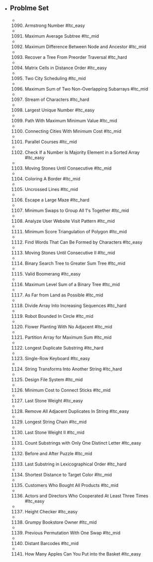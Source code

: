 - ## Problme Set
	- 1090. Armstrong Number #ltc_easy
	- 1091. Maximum Average Subtree #ltc_mid
	- 1092. Maximum Difference Between Node and Ancestor #ltc_mid
	- 1093. Recover a Tree From Preorder Traversal #ltc_hard
	- 1094. Matrix Cells in Distance Order #ltc_easy
	- 1095. Two City Scheduling #ltc_mid
	- 1096. Maximum Sum of Two Non-Overlapping Subarrays #ltc_mid
	- 1097. Stream of Characters #ltc_hard
	- 1098. Largest Unique Number #ltc_easy
	- 1099. Path With Maximum Minimum Value #ltc_mid
	- 1100. Connecting Cities With Minimum Cost #ltc_mid
	- 1101. Parallel Courses #ltc_mid
	- 1102. Check If a Number Is Majority Element in a Sorted Array #ltc_easy
	- 1103. Moving Stones Until Consecutive #ltc_mid
	- 1104. Coloring A Border #ltc_mid
	- 1105. Uncrossed Lines #ltc_mid
	- 1106. Escape a Large Maze #ltc_hard
	- 1107. Minimum Swaps to Group All 1's Together #ltc_mid
	- 1108. Analyze User Website Visit Pattern #ltc_mid
	- 1111. Minimum Score Triangulation of Polygon #ltc_mid
	- 1112. Find Words That Can Be Formed by Characters #ltc_easy
	- 1113. Moving Stones Until Consecutive II #ltc_mid
	- 1114. Binary Search Tree to Greater Sum Tree #ltc_mid
	- 1115. Valid Boomerang #ltc_easy
	- 1116. Maximum Level Sum of a Binary Tree #ltc_mid
	- 1117. As Far from Land as Possible #ltc_mid
	- 1118. Divide Array Into Increasing Sequences #ltc_hard
	- 1119. Robot Bounded In Circle #ltc_mid
	- 1120. Flower Planting With No Adjacent #ltc_mid
	- 1121. Partition Array for Maximum Sum #ltc_mid
	- 1122. Longest Duplicate Substring #ltc_hard
	- 1123. Single-Row Keyboard #ltc_easy
	- 1124. String Transforms Into Another String #ltc_hard
	- 1125. Design File System #ltc_mid
	- 1126. Minimum Cost to Connect Sticks #ltc_mid
	- 1127. Last Stone Weight #ltc_easy
	- 1128. Remove All Adjacent Duplicates In String #ltc_easy
	- 1129. Longest String Chain #ltc_mid
	- 1130. Last Stone Weight II #ltc_mid
	- 1131. Count Substrings with Only One Distinct Letter #ltc_easy
	- 1132. Before and After Puzzle #ltc_mid
	- 1133. Last Substring in Lexicographical Order #ltc_hard
	- 1134. Shortest Distance to Target Color #ltc_mid
	- 1135. Customers Who Bought All Products #ltc_mid
	- 1136. Actors and Directors Who Cooperated At Least Three Times #ltc_easy
	- 1137. Height Checker #ltc_easy
	- 1138. Grumpy Bookstore Owner #ltc_mid
	- 1139. Previous Permutation With One Swap #ltc_mid
	- 1140. Distant Barcodes #ltc_mid
	- 1141. How Many Apples Can You Put into the Basket #ltc_easy